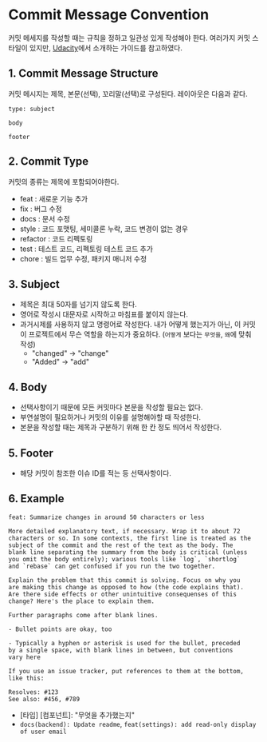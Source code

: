 # Commit Message Convention
커밋 메세지를 작성할 때는 규칙을 정하고 일관성 있게 작성해야 한다. 여러가지 커밋 스타일이 있지만, [Udacity](https://udacity.github.io/git-styleguide/)에서 소개하는 가이드를 참고하였다.

## 1. Commit Message Structure
커밋 메시지는 제목, 본문(선택), 꼬리말(선택)로 구성된다. 레이아웃은 다음과 같다.
```
type: subject

body

footer
```

## 2. Commit Type
커밋의 종류는 제목에 포함되어야한다.
- feat : 새로운 기능 추가
- fix : 버그 수정
- docs : 문서 수정
- style : 코드 포맷팅, 세미콜론 누락, 코드 변경이 없는 경우
- refactor : 코드 리펙토링
- test : 테스트 코드, 리펙토링 테스트 코드 추가
- chore : 빌드 업무 수정, 패키지 매니저 수정

## 3. Subject
- 제목은 최대 50자를 넘기지 않도록 한다.
- 영어로 작성시 대문자로 시작하고 마침표를 붙이지 않는다.
- 과거시제를 사용하지 않고 명령어로 작성한다. 내가 어떻게 했는지가 아닌, 이 커밋이 프로젝트에서 무슨 역할을 하는지가 중요하다. (`어떻게` 보다는 `무엇을`, `왜`에 맞춰 작성)
  - "changed" -> "change"
  - "Added" -> "add"

## 4. Body
- 선택사항이기 때문에 모든 커밋마다 본문을 작성할 필요는 없다.
- 부연설명이 필요하거나 커밋의 이유를 설명해야할 때 작성한다.
- 본문을 작성할 때는 제목과 구분하기 위해 한 칸 정도 띄어서 작성한다.

## 5. Footer
- 해당 커밋이 참조한 이슈 ID를 적는 등 선택사항이다.

## 6. Example
```
feat: Summarize changes in around 50 characters or less

More detailed explanatory text, if necessary. Wrap it to about 72
characters or so. In some contexts, the first line is treated as the
subject of the commit and the rest of the text as the body. The
blank line separating the summary from the body is critical (unless
you omit the body entirely); various tools like `log`, `shortlog`
and `rebase` can get confused if you run the two together.

Explain the problem that this commit is solving. Focus on why you
are making this change as opposed to how (the code explains that).
Are there side effects or other unintuitive consequenses of this
change? Here's the place to explain them.

Further paragraphs come after blank lines.

- Bullet points are okay, too

- Typically a hyphen or asterisk is used for the bullet, preceded
by a single space, with blank lines in between, but conventions
vary here

If you use an issue tracker, put references to them at the bottom,
like this:

Resolves: #123
See also: #456, #789
```
- [타입] [컴포넌트]: "무엇을 추가했는지"
- `docs(backend): Update readme`, `feat(settings): add read-only display of user email`
